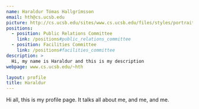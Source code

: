 ```yaml
---
name: Haraldur Tómas Hallgrímsson
email: hth@cs.ucsb.edu
picture: http://cs.ucsb.edu/sites/www.cs.ucsb.edu/files/styles/portrait-full/public/images/graduate/Upphaf.jpg
positions:
  - position: Public Relations Committee
    link: /positions#public_relations_committee
  - position: Facilities Committee
    link: /positions#facilities_committee
description: >
  Hi, my name is Haraldur and this is my description
webpage: www.cs.ucsb.edu/~hth

layout: profile
title: Haraldur
---
```



Hi all, this is my profile page. It talks all about me, and me, and me.
